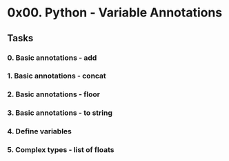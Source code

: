 # 0x00. Python - Variable Annotations

## Tasks

### 0. Basic annotations - add

### 1. Basic annotations - concat

### 2. Basic annotations - floor

### 3. Basic annotations - to string

### 4. Define variables

### 5. Complex types - list of floats
